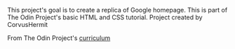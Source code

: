 This project's goal is to create a replica of Google homepage. This is part of The Odin Project's basic HTML and CSS tutorial. Project created by CorvusHermit

From The Odin Project's [curriculum](http://www.theodinproject.com/courses/web-development-101/lessons/html-css)